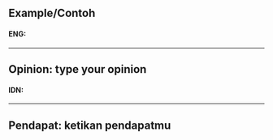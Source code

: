 ## Example/Contoh

#### ENG:
---
Opinion: type your opinion
---

#### IDN:
---
Pendapat: ketikan pendapatmu
---
